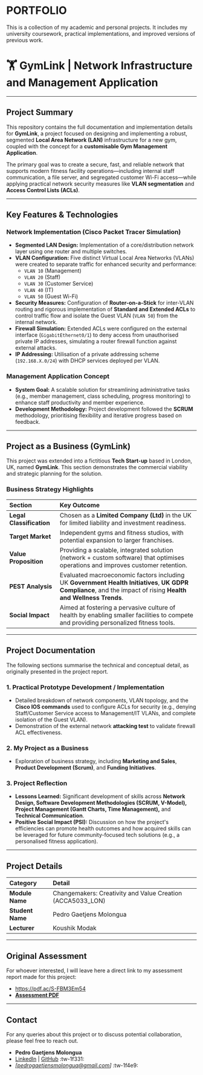 # PORTFOLIO
This is a collection of my academic and personal projects. It includes my university coursework, practical implementations, and improved versions of previous work.
# 🏋️ **GymLink** | Network Infrastructure and Management Application

***

## **Project Summary**

This repository contains the full documentation and implementation details for **GymLink**, a project focused on designing and implementing a robust, segmented **Local Area Network (LAN)** infrastructure for a new gym, coupled with the concept for a **customisable Gym Management Application**.

The primary goal was to create a secure, fast, and reliable network that supports modern fitness facility operations—including internal staff communication, a file server, and segregated customer Wi-Fi access—while applying practical network security measures like **VLAN segmentation** and **Access Control Lists (ACLs)**.

***

## **Key Features & Technologies**

### **Network Implementation (Cisco Packet Tracer Simulation)**
* **Segmented LAN Design:** Implementation of a core/distribution network layer using one router and multiple switches.
* **VLAN Configuration:** Five distinct Virtual Local Area Networks (VLANs) were created to separate traffic for enhanced security and performance:
    * `VLAN 10` (Management)
    * `VLAN 20` (Staff)
    * `VLAN 30` (Customer Service)
    * `VLAN 40` (IT)
    * `VLAN 50` (Guest Wi-Fi)
* **Security Measures:** Configuration of **Router-on-a-Stick** for inter-VLAN routing and rigorous implementation of **Standard and Extended ACLs** to control traffic flow and isolate the Guest VLAN (`VLAN 50`) from the internal network.
* **Firewall Simulation:** Extended ACLs were configured on the external interface (`GigabitEthernet0/1`) to deny access from unauthorised private IP addresses, simulating a router firewall function against external attacks.
* **IP Addressing:** Utilisation of a private addressing scheme (`192.168.X.0/24`) with DHCP services deployed per VLAN.

### **Management Application Concept**
* **System Goal:** A scalable solution for streamlining administrative tasks (e.g., member management, class scheduling, progress monitoring) to enhance staff productivity and member experience.
* **Development Methodology:** Project development followed the **SCRUM** methodology, prioritising flexibility and iterative progress based on feedback.

***

## **Project as a Business (GymLink)**

This project was extended into a fictitious **Tech Start-up** based in London, UK, named **GymLink**. This section demonstrates the commercial viability and strategic planning for the solution.

### **Business Strategy Highlights**
| Section | Key Outcome |
| :--- | :--- |
| **Legal Classification** | Chosen as a **Limited Company (Ltd)** in the UK for limited liability and investment readiness. |
| **Target Market** | Independent gyms and fitness studios, with potential expansion to larger franchises. |
| **Value Proposition** | Providing a scalable, integrated solution (network + custom software) that optimises operations and improves customer retention. |
| **PEST Analysis** | Evaluated macroeconomic factors including UK **Government Health Initiatives**, **UK GDPR Compliance**, and the impact of rising **Health and Wellness Trends**. |
| **Social Impact** | Aimed at fostering a pervasive culture of health by enabling smaller facilities to compete and providing personalized fitness tools. |

***

## **Project Documentation**

The following sections summarise the technical and conceptual detail, as originally presented in the project report.

### **1. Practical Prototype Development / Implementation**
* Detailed breakdown of network components, VLAN topology, and the **Cisco IOS commands** used to configure ACLs for security (e.g., denying Staff/Customer Service access to Management/IT VLANs, and complete isolation of the Guest VLAN).
* Demonstration of the external network **attacking test** to validate firewall ACL effectiveness.

### **2. My Project as a Business**
* Exploration of business strategy, including **Marketing and Sales**, **Product Development (Scrum)**, and **Funding Initiatives**.

### **3. Project Reflection**
* **Lessons Learned:** Significant development of skills across **Network Design, Software Development Methodologies (SCRUM, V-Model), Project Management (Gantt Charts, Time Management),** and **Technical Communication**.
* **Positive Social Impact (PSI):** Discussion on how the project's efficiencies can promote health outcomes and how acquired skills can be leveraged for future community-focused tech solutions (e.g., a personalised fitness application).

***

## **Project Details**

| Category | Detail |
| :--- | :--- |
| **Module Name** | Changemakers: Creativity and Value Creation (ACCA5033_LON) |
| **Student Name** | Pedro Gaetjens Molongua |
| **Lecturer** | Koushik Modak |

*** 

##  **Original Assessment** 
For whoever interested, I will leave here a direct link to my assessment report made for this project: 
* https://pdf.ac/S-FBM3Em54 
* [**Assessment PDF**](http://pdf.ac/S-FBM3Em54 "**Assessment PDF**")

***

## **Contact**

For any queries about this project or to discuss potential collaboration, please feel free to reach out.

* **Pedro Gaetjens Molongua**
* [LinkedIn](https://linkedin.com/in/pedro-g-a81978214) | [GitHub](https://github.com/PedrxG) :tw-1f331:
* *\[pedrogaetjensmolongua@gmail.com]* :tw-1f4e9:
